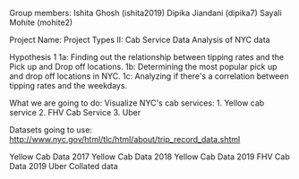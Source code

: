 
Group members:
Ishita Ghosh (ishita2019)
Dipika Jiandani (dipika7)
Sayali Mohite (mohite2)

Project Name:
Project Types II: Cab Service Data Analysis of NYC data

Hypothesis 1 
1a: Finding out the relationship between tipping rates and the Pick up and Drop off locations. 
1b: Determining the most popular pick up and drop off locations in NYC.
1c: Analyzing if there's a correlation between tipping rates and the weekdays.

What we are going to do:
Visualize NYC's cab services: 1. Yellow cab service 2. FHV Cab Service 3. Uber 

Datasets going to use:
http://www.nyc.gov/html/tlc/html/about/trip_record_data.shtml

Yellow Cab Data 2017
Yellow Cab Data 2018
Yellow Cab Data 2019
FHV Cab Data 2019
Uber Collated data
 

